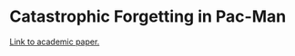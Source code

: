 # Catastrophic Forgetting in Pac-Man
[Link to academic paper.](https://github.com/Kiopsy/Pacman/blob/master/Overcoming%20Catastrophic%20Forgetting%20in%20Pacman.pdf)
